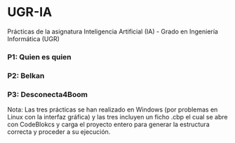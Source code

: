 # UGR-IA
Prácticas de la asignatura Inteligencia Artificial (IA) - Grado en Ingeniería Informática (UGR)

### P1: Quien es quien
### P2: Belkan
### P3: Desconecta4Boom

Nota: Las tres prácticas se han realizado en Windows (por problemas en Linux con la interfaz gráfica) y las tres incluyen un ficho .cbp el cual se abre con CodeBlokcs y carga el proyecto entero para generar la estructura correcta y proceder a su ejecución.
